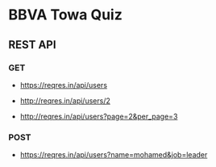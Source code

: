 # BBVA Towa Quiz

## REST API

### GET

+ https://reqres.in/api/users

+ http://reqres.in/api/users/2

+ http://reqres.in/api/users?page=2&per_page=3

### POST

+ https://reqres.in/api/users?name=mohamed&job=leader


